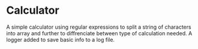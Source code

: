 # Calculator

A simple calculator using regular expressions to split a string of characters into array and further to diffrenciate between type of calculation needed. A logger added to save basic info to a log file.
